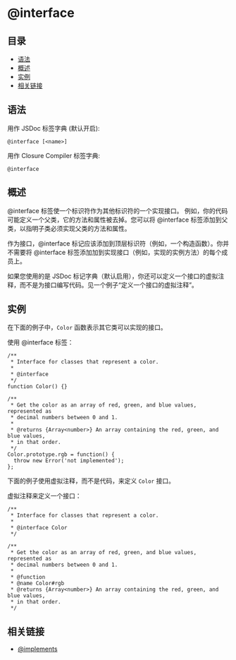 # @interface

## 目录

- [语法](#语法)
- [概述](#概述)
- [实例](#实例)
- [相关链接](#相关链接)

## 语法

用作 JSDoc 标签字典 (默认开启):

```
@interface [<name>]
```

用作 Closure Compiler 标签字典:

```
@interface
```

## 概述

@interface 标签使一个标识符作为其他标识符的一个实现接口。 例如，你的代码可能定义一个父类，它的方法和属性被去掉。您可以将 @interface 标签添加到父类，以指明子类必须实现父类的方法和属性。

作为接口，@interface 标记应该添加到顶层标识符（例如，一个构造函数）。你并不需要将 @interface 标签添加加到实现接口（例如，实现的实例方法）的每个成员上。

如果您使用的是 JSDoc 标记字典（默认启用），你还可以定义一个接口的虚拟注释，而不是为接口编写代码。见一个例子“定义一个接口的虚拟注释”。

## 实例

在下面的例子中，`Color` 函数表示其它类可以实现的接口。

使用 @interface 标签：

```
/**
 * Interface for classes that represent a color.
 *
 * @interface
 */
function Color() {}

/**
 * Get the color as an array of red, green, and blue values, represented as
 * decimal numbers between 0 and 1.
 *
 * @returns {Array<number>} An array containing the red, green, and blue values,
 * in that order.
 */
Color.prototype.rgb = function() {
  throw new Error('not implemented');
};
```

下面的例子使用虚拟注释，而不是代码，来定义 `Color` 接口。

虚拟注释来定义一个接口：

```
/**
 * Interface for classes that represent a color.
 *
 * @interface Color
 */

/**
 * Get the color as an array of red, green, and blue values, represented as
 * decimal numbers between 0 and 1.
 *
 * @function
 * @name Color#rgb
 * @returns {Array<number>} An array containing the red, green, and blue values,
 * in that order.
 */
```

## 相关链接

- [@implements](./tags-implements.md)
